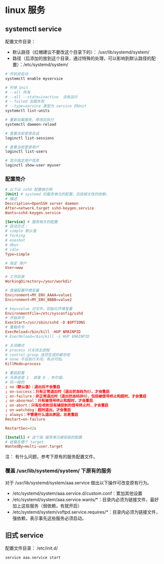 # linux 服务

## systemctl service

配置文件目录：

- 默认路径（红帽建议不要改这个目录下的）： /usr/lib/systemd/system/
- 路径（后添加的放到这个目录，通过特殊的处理，可以影响到默认路径的配置）：/etc/systemd/system/

```bash
# 开机自启动
systemctl enable myservice

# 列举 Unit
# --all 所有
# --all --state=inactive  没有运行
# --failed 加载失败
# --type=service 类型为 service 的Unit
systemctl list-units

# 重新加载服务，修改后执行
systemctl daemon-reload

# 查看当前登录会话
loginctl list-sessions

# 查看当前登录用户
loginctl list-users

# 显示指定用户信息
loginctl show-user myuser
```

### 配置简介

```conf
# 以下以 sshd 配置做示例
[Unit] # systemd 的服务单元的配置，包括相关性的依赖。
# 描述
Description=OpenSSH server daemon
After=network.target sshd-keygen.service
Wants=sshd-keygen.service

[Service] # 服务相关的配置
# 启动方式：
# simple 默认值 
# forking
# oneshot
# dbus
# idle
Type=simple

# 指定 用户
User=www

# 工作目录
WorkingDirectory=/your/workdir

# 直接配置环境变量
Environment=MY_ENV_AAAA=value1
Environment=MY_ENV_BBBB=value2

# key=value 对文件，初始化环境变量
EnvironmentFile=/etc/sysconfig/sshd
# 开始命令
ExecStart=/usr/sbin/sshd -D $OPTIONS
# 重载命令
ExecReload=/bin/kill -HUP $MAINPID
# ExecReload=/bin/kill -s HUP $MAINPID

# 关闭模式
# process 只关闭主进程
# control-group 连同生成的都杀死
# none 不会执行关闭，有点可怕。
KillMode=process

# 重启配置
# 鸟哥说是 1  或者 0 ，布尔值。
# 阮一峰的
; no（默认值）：退出后不会重启
; on-success：只有正常退出时（退出状态码为0），才会重启
; on-failure：非正常退出时（退出状态码非0），包括被信号终止和超时，才会重启
; on-abnormal：只有被信号终止和超时，才会重启
; on-abort：只有在收到没有捕捉到的信号终止时，才会重启
; on-watchdog：超时退出，才会重启
; always：不管是什么退出原因，总是重启
Restart=on-failure

RestartSec=42s

[Install] # 这个指 服务单元被安装的配置
# 挂载在哪个 target
WantedBy=multi-user.target
```

注： 有什么问题，参考下原有的服务配置文件。

### 覆盖 /usr/lib/systemd/system/ 下原有的服务

对于 /usr/lib/systemd/system/aaa.service 做出以下操作可改变原有行为。

- /etc/systemd/system/aaa.service.d/custom.conf：累加其他设置
- /etc/systemd/system/aaa.service.wants/*：目录内必须为链接文件，最好加上这些服务（弱依赖，有就开启）
- /etc/systemd/system/vsftpd.service.requires/*：目录内必须为链接文件，强依赖，表示事先这些服务必须启动。


## 旧式 service

配置文件目录： /etc/init.d/

```bash
service aaa.service start
```

